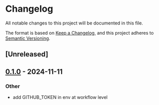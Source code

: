 # Changelog

All notable changes to this project will be documented in this file.

The format is based on [Keep a Changelog](https://keepachangelog.com/en/1.0.0/),
and this project adheres to [Semantic Versioning](https://semver.org/spec/v2.0.0.html).

## [Unreleased]

## [0.1.0](https://github.com/tailcallhq/rust-gh-workflow/releases/tag/gh-workflow-release-plz-v0.1.0) - 2024-11-11

### Other

- add GITHUB_TOKEN in env at workflow level
